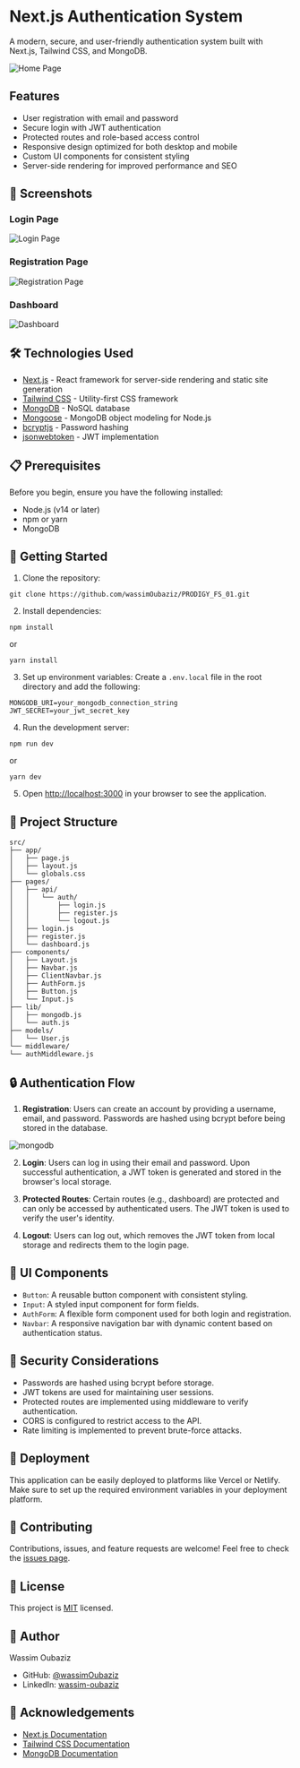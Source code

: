 # Next.js Authentication System

A modern, secure, and user-friendly authentication system built with Next.js, Tailwind CSS, and MongoDB.

![Home Page](images/home-page.png)

## Features

- User registration with email and password
- Secure login with JWT authentication
- Protected routes and role-based access control
- Responsive design optimized for both desktop and mobile
- Custom UI components for consistent styling
- Server-side rendering for improved performance and SEO

## 📸 Screenshots

### Login Page

![Login Page](images/login-page.png)

### Registration Page

![Registration Page](images/register-page.png)

### Dashboard

![Dashboard](images/dashboard.png)

## 🛠️ Technologies Used

- [Next.js](https://nextjs.org/) - React framework for server-side rendering and static site generation
- [Tailwind CSS](https://tailwindcss.com/) - Utility-first CSS framework
- [MongoDB](https://www.mongodb.com/) - NoSQL database
- [Mongoose](https://mongoosejs.com/) - MongoDB object modeling for Node.js
- [bcryptjs](https://github.com/dcodeIO/bcrypt.js/) - Password hashing
- [jsonwebtoken](https://github.com/auth0/node-jsonwebtoken) - JWT implementation

## 📋 Prerequisites

Before you begin, ensure you have the following installed:

- Node.js (v14 or later)
- npm or yarn
- MongoDB

## 🚀 Getting Started

1. Clone the repository:

```
git clone https://github.com/wassimOubaziz/PRODIGY_FS_01.git
```

2. Install dependencies:

```
npm install
```

or

```
yarn install
```

3. Set up environment variables:
   Create a `.env.local` file in the root directory and add the following:

```
MONGODB_URI=your_mongodb_connection_string
JWT_SECRET=your_jwt_secret_key
```

4. Run the development server:

```
npm run dev
```

or

```
yarn dev
```

5. Open [http://localhost:3000](http://localhost:3000) in your browser to see the application.

## 📁 Project Structure

```
src/
├── app/
│   ├── page.js
│   ├── layout.js
│   └── globals.css
├── pages/
│   ├── api/
│   │   └── auth/
│   │       ├── login.js
│   │       ├── register.js
│   │       └── logout.js
│   ├── login.js
│   ├── register.js
│   └── dashboard.js
├── components/
│   ├── Layout.js
│   ├── Navbar.js
│   ├── ClientNavbar.js
│   ├── AuthForm.js
│   ├── Button.js
│   └── Input.js
├── lib/
│   ├── mongodb.js
│   └── auth.js
├── models/
│   └── User.js
└── middleware/
└── authMiddleware.js
```

## 🔒 Authentication Flow

1. **Registration**: Users can create an account by providing a username, email, and password. Passwords are hashed using bcrypt before being stored in the database.

![mongodb](images/mongodb.png)

2. **Login**: Users can log in using their email and password. Upon successful authentication, a JWT token is generated and stored in the browser's local storage.

3. **Protected Routes**: Certain routes (e.g., dashboard) are protected and can only be accessed by authenticated users. The JWT token is used to verify the user's identity.

4. **Logout**: Users can log out, which removes the JWT token from local storage and redirects them to the login page.

## 🎨 UI Components

- `Button`: A reusable button component with consistent styling.
- `Input`: A styled input component for form fields.
- `AuthForm`: A flexible form component used for both login and registration.
- `Navbar`: A responsive navigation bar with dynamic content based on authentication status.

## 🔐 Security Considerations

- Passwords are hashed using bcrypt before storage.
- JWT tokens are used for maintaining user sessions.
- Protected routes are implemented using middleware to verify authentication.
- CORS is configured to restrict access to the API.
- Rate limiting is implemented to prevent brute-force attacks.

## 🚀 Deployment

This application can be easily deployed to platforms like Vercel or Netlify. Make sure to set up the required environment variables in your deployment platform.

## 🤝 Contributing

Contributions, issues, and feature requests are welcome! Feel free to check the [issues page](https://github.com/wassimOubaziz/PRODIGY_FS_01/issues).

## 📝 License

This project is [MIT](https://github.com/wassimOubaziz/PRODIGY_FS_01?tab=MIT-1-ov-file) licensed.

## 👤 Author

Wassim Oubaziz

- GitHub: [@wassimOubaziz](https://github.com/wassimOubaziz)
- LinkedIn: [wassim-oubaziz](https://www.linkedin.com/in/wassim-oubaziz/)

## 🙏 Acknowledgements

- [Next.js Documentation](https://nextjs.org/docs)
- [Tailwind CSS Documentation](https://tailwindcss.com/docs)
- [MongoDB Documentation](https://docs.mongodb.com/)
